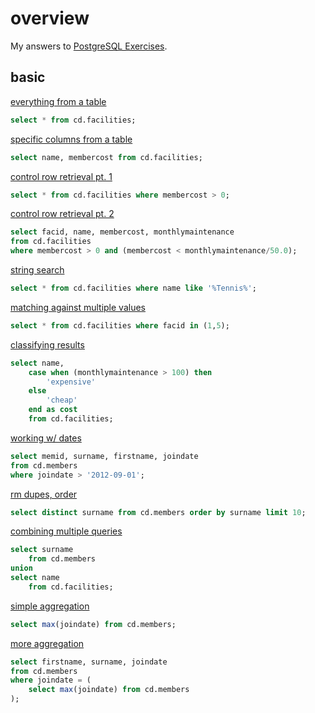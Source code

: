# overview

My answers to [PostgreSQL Exercises](https://pgexercises.com/).

## basic

[everything from a table](https://pgexercises.com/questions/basic/selectall.html)
```sql
select * from cd.facilities;
```

[specific columns from a table](https://pgexercises.com/questions/basic/selectspecific.html)
```sql
select name, membercost from cd.facilities;
```

[control row retrieval pt. 1](https://pgexercises.com/questions/basic/where.html)
```sql
select * from cd.facilities where membercost > 0;
```

[control row retrieval pt. 2](https://pgexercises.com/questions/basic/where2.html)
```sql
select facid, name, membercost, monthlymaintenance 
from cd.facilities 
where membercost > 0 and (membercost < monthlymaintenance/50.0);
```

[string search](https://pgexercises.com/questions/basic/where3.html)
```sql
select * from cd.facilities where name like '%Tennis%';
```

[matching against multiple values](https://pgexercises.com/questions/basic/where4.html)
```sql
select * from cd.facilities where facid in (1,5);
```

[classifying results](https://pgexercises.com/questions/basic/classify.html)
```sql
select name, 
	case when (monthlymaintenance > 100) then
		'expensive'
	else
		'cheap'
	end as cost
	from cd.facilities;  
```

[working w/ dates](https://pgexercises.com/questions/basic/date.html)
```sql
select memid, surname, firstname, joindate 
from cd.members
where joindate > '2012-09-01';
```

[rm dupes, order](https://pgexercises.com/questions/basic/unique.html)
```sql
select distinct surname from cd.members order by surname limit 10;
```

[combining multiple queries](https://pgexercises.com/questions/basic/union.html)
```sql
select surname 
	from cd.members
union
select name
	from cd.facilities;
```

[simple aggregation](https://pgexercises.com/questions/basic/agg.html)
```sql
select max(joindate) from cd.members;
```

[more aggregation](https://pgexercises.com/questions/basic/agg2.html)
```sql
select firstname, surname, joindate 
from cd.members 
where joindate = (
    select max(joindate) from cd.members
);
```
